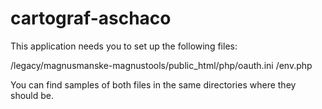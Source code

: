 # cartograf-aschaco

This application needs you to set up the following files:

/legacy/magnusmanske-magnustools/public_html/php/oauth.ini
/env.php

You can find samples of both files in the same directories where they should be.